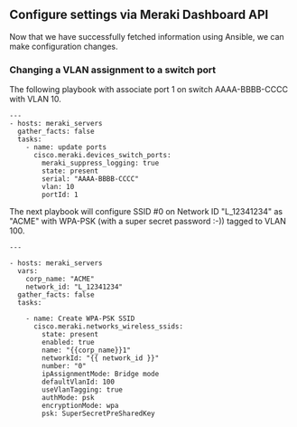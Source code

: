 ## Configure settings via Meraki Dashboard API

Now that we have successfully fetched information using Ansible, we can make configuration changes.

### Changing a VLAN assignment to a switch port

The following playbook with associate port 1 on switch AAAA-BBBB-CCCC with VLAN 10.

```
---
- hosts: meraki_servers
  gather_facts: false
  tasks:
    - name: update ports
      cisco.meraki.devices_switch_ports:
        meraki_suppress_logging: true
        state: present
        serial: "AAAA-BBBB-CCCC"
        vlan: 10
        portId: 1
```

The next playbook will configure SSID #0 on Network ID "L_12341234" as "ACME" with WPA-PSK (with a super secret password :-)) tagged to VLAN 100. 

```
---

- hosts: meraki_servers
  vars:
    corp_name: "ACME"
    network_id: "L_12341234"
  gather_facts: false
  tasks:

    - name: Create WPA-PSK SSID
      cisco.meraki.networks_wireless_ssids:
        state: present
        enabled: true
        name: "{{corp_name}}1"
        networkId: "{{ network_id }}"
        number: "0"
        ipAssignmentMode: Bridge mode
        defaultVlanId: 100
        useVlanTagging: true
        authMode: psk
        encryptionMode: wpa
        psk: SuperSecretPreSharedKey
```